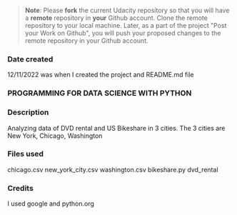 >**Note**: Please **fork** the current Udacity repository so that you will have a **remote** repository in **your** Github account. Clone the remote repository to your local machine. Later, as a part of the project "Post your Work on Github", you will push your proposed changes to the remote repository in your Github account.

### Date created
12/11/2022 was when I created the project and README.md file

### PROGRAMMING FOR DATA SCIENCE WITH PYTHON

### Description
Analyzing data of DVD rental and US Bikeshare in 3 cities.
The 3 cities are New York, Chicago, Washington

### Files used
chicago.csv
new_york_city.csv
washington.csv
bikeshare.py
dvd_rental

### Credits
I used google and python.org
